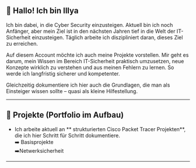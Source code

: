 ## 👋 Hallo! Ich bin Illya

Ich bin dabei, in die Cyber Security einzusteigen. Aktuell bin ich noch Anfänger, aber mein Ziel ist in den nächsten Jahren tief in die Welt der IT-Sicherheit einzusteigen. Täglich arbeite ich diszipliniert daran, dieses Ziel zu erreichen.


Auf diesem Account möchte ich auch meine Projekte vorstellen. Mir geht es darum, mein Wissen im Bereich IT-Sicherheit praktisch umzusetzen, neue Konzepte wirklich zu verstehen und aus meinen Fehlern zu lernen. So werde ich langfristig sicherer und kompetenter.

Gleichzeitig dokumentiere ich hier auch die Grundlagen, die man als Einsteiger wissen sollte – quasi als kleine Hilfestellung. 

---

## 📁 Projekte (Portfolio im Aufbau)

- Ich arbeite aktuell an ** strukturierten Cisco Packet Tracer Projekten**, die ich hier Schritt für Schritt dokumentiere.     
 ➡️ Basisprojekte                 
 ➡️Netwerksicherheit


---
